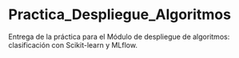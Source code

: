 # Practica_Despliegue_Algoritmos
Entrega de la práctica para el Módulo de despliegue de algoritmos: clasificación con Scikit-learn y MLflow.
